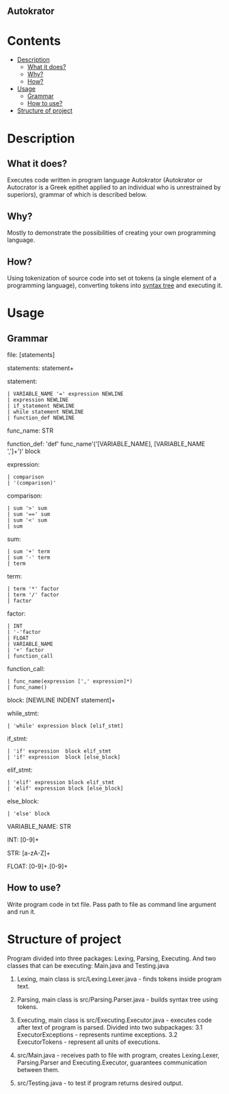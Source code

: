 ## Autokrator
# Contents
* [Description](#description)
   * [What it does?](#what-it-does)
   * [Why?](#why)
   * [How?](#how)
* [Usage](#usage)
   * [Grammar](#grammar)
   * [How to use?](#how-to-use) 
* [Structure of project](#structure-of-project)

# Description
## What it does?
Executes code written in program language Autokrator (Autokrator or Autocrator is a Greek epithet applied to an individual who is unrestrained by superiors), grammar of which is described below.

## Why?
Mostly to demonstrate the possibilities of creating your own programming language.
   
## How?
Using tokenization of source code into set ot tokens (a single element of a programming language), converting tokens into [syntax tree](https://en.wikipedia.org/wiki/Abstract_syntax_tree) and executing it.

# Usage
## Grammar
file: [statements]

statements: statement+

statement: 

    | VARIABLE_NAME '=' expression NEWLINE
    | expression NEWLINE
    | if_statement NEWLINE
    | while statement NEWLINE
    | function_def NEWLINE

func_name: STR

function_def: 'def' func_name'('[VARIABLE_NAME], [VARIABLE_NAME ',']+')' block

expression: 

    | comparison
    | '(comparison)'

comparison:

    | sum '>' sum
    | sum '==' sum
    | sum '<' sum
    | sum

sum: 

    | sum '+' term 
    | sum '-' term 
    | term

term: 

    | term '*' factor 
    | term '/' factor 
    | factor

factor: 

    | INT 
    | '-'factor
    | FLOAT
    | VARIABLE_NAME
    | '+' factor
    | function_call

function_call: 

    | func_name(expression [',' expression]*)
    | func_name()

block: [NEWLINE INDENT statement]+



while_stmt:

    | 'while' expression block [elif_stmt] 

if_stmt:

    | 'if' expression  block elif_stmt 
    | 'if' expression  block [else_block] 
elif_stmt:

    | 'elif' expression block elif_stmt 
    | 'elif' expression block [else_block] 
else_block:

    | 'else' block

    
VARIABLE_NAME: STR

INT: [0-9]+ 

STR: [a-zA-Z]+

FLOAT: [0-9]+.[0-9]+

## How to use?
Write program code in txt file. Pass path to file as command line argument and run it.

# Structure of project
Program divided into three packages: Lexing, Parsing, Executing.  And two classes that can be executing: Main.java and Testing.java
1. Lexing, main class is src/Lexing.Lexer.java - finds tokens inside program text.
2. Parsing, main class is src/Parsing.Parser.java - builds syntax tree using tokens.
3. Executing, main class is src/Executing.Executor.java - executes code after text of program is parsed. Divided into two subpackages:
   3.1 ExecutorExceptions - represents runtime exceptions.
   3.2 ExecutorTokens - represent all units of executions.
   
4. src/Main.java - receives path to file with program, creates Lexing.Lexer, Parsing.Parser and Executing.Executor, guarantees communication between them.
5. src/Testing.java - to test if program returns desired output.
